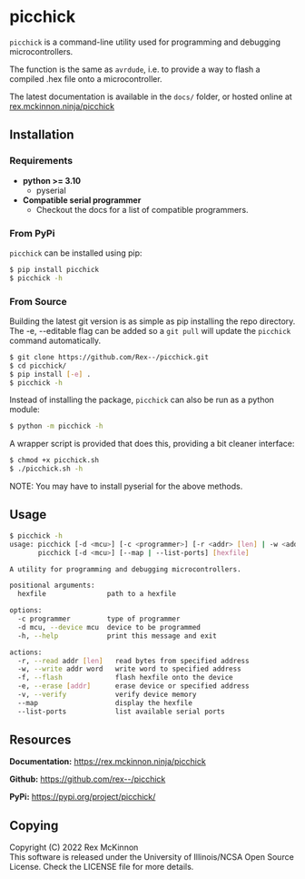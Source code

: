 # picchick
`picchick` is a command-line utility used for programming and debugging
microcontrollers.

The function is the same as `avrdude`, i.e. to provide a way to flash a compiled
.hex file onto a microcontroller.

The latest documentation is available in the `docs/` folder, or hosted online
at [rex.mckinnon.ninja/picchick](https://rex.mckinnon.ninja/picchick)


## Installation

### Requirements
- **python >= 3.10**
  - pyserial
- **Compatible serial programmer**
  - Checkout the docs for a list of compatible programmers.


### From PyPi
`picchick` can be installed using pip:
```sh
$ pip install picchick
$ picchick -h
```

### From Source
Building the latest git version is as simple as pip installing the repo
directory. The -e, --editable flag can be added so a `git pull` will update the
`picchick` command automatically.
```sh
$ git clone https://github.com/Rex--/picchick.git
$ cd picchick/
$ pip install [-e] .
$ picchick -h
```

Instead of installing the package, `picchick` can also be run as a python module:
```sh
$ python -m picchick -h
```
A wrapper script is provided that does this, providing a bit cleaner interface:
```sh
$ chmod +x picchick.sh
$ ./picchick.sh -h
```
NOTE: You may have to install pyserial for the above methods.

## Usage
```sh
$ picchick -h
usage: picchick [-d <mcu>] [-c <programmer>] [-r <addr> [len] | -w <addr> <word> | -f] [-e [addr]] [-v] [hexfile]
       picchick [-d <mcu>] [--map | --list-ports] [hexfile]

A utility for programming and debugging microcontrollers.

positional arguments:
  hexfile               path to a hexfile

options:
  -c programmer         type of programmer
  -d mcu, --device mcu  device to be programmed
  -h, --help            print this message and exit

actions:
  -r, --read addr [len]   read bytes from specified address
  -w, --write addr word   write word to specified address
  -f, --flash             flash hexfile onto the device
  -e, --erase [addr]      erase device or specified address
  -v, --verify            verify device memory
  --map                   display the hexfile
  --list-ports            list available serial ports
```


## Resources

**Documentation:** https://rex.mckinnon.ninja/picchick

**Github:** https://github.com/rex--/picchick

**PyPi:** https://pypi.org/project/picchick/


## Copying

Copyright (C) 2022 Rex McKinnon \
This software is released under the University of Illinois/NCSA
Open Source License. Check the LICENSE file for more details.
